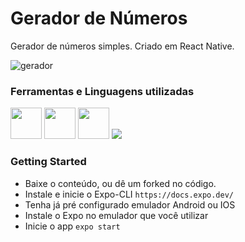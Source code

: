# Gerador de Números
Gerador de números simples. Criado em React Native.

![gerador](https://user-images.githubusercontent.com/89994391/175168021-45bc31a1-9488-4a63-b8a4-c401221fd3c7.gif)

### Ferramentas e Linguagens utilizadas
<p align="start">
<img width="50px" src="https://cdn.jsdelivr.net/gh/devicons/devicon/icons/javascript/javascript-plain.svg" />
<img width="50px" src="https://cdn.jsdelivr.net/gh/devicons/devicon/icons/typescript/typescript-plain.svg" />
<img width="50px" src="https://cdn.jsdelivr.net/gh/devicons/devicon/icons/react/react-original.svg" />
<img src="https://user-images.githubusercontent.com/89994391/175166248-1ad547ab-1c9a-4cc5-9b71-de2a8b89ec71.svg" />
</p> 

### Getting Started
* Baixe o conteúdo, ou dê um forked no código.
* Instale e inicie o Expo-CLI 
``https://docs.expo.dev/``
* Tenha já pré configurado emulador Android ou IOS
* Instale o Expo no emulador que você utilizar
* Inicie o app
``expo start``


